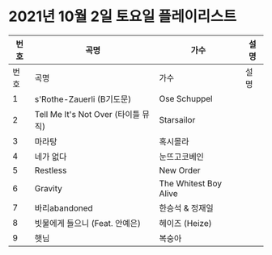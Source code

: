 # 2021년 10월 2일 토요일 플레이리스트

| 번호 | 곡명 | 가수 | 설명 |
|------|------|------|------|
| 번호 | 곡명 | 가수 | 설명 |
| 1 | s'Rothe-Zauerli (B기도문) | Ose Schuppel |  |
| 2 | Tell Me It's Not Over (타이틀 뮤직) | Starsailor |  |
| 3 | 마라탕 | 혹시몰라 |  |
| 4 | 네가 없다 | 눈뜨고코베인 |  |
| 5 | Restless | New Order |  |
| 6 | Gravity | The Whitest Boy Alive |  |
| 7 | 바리abandoned | 한승석 & 정재일 |  |
| 8 | 빗물에게 들으니 (Feat. 안예은) | 헤이즈 (Heize) |  |
| 9 | 햇님 | 복숭아 |  |
